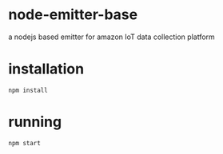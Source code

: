 # node-emitter-base
a nodejs based emitter for amazon IoT data collection platform

installation
============
```
npm install
```

running
=======
```
npm start
```

